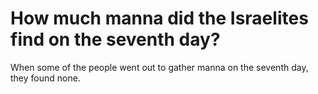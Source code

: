 # How much manna did the Israelites find on the seventh day?

When some of the people went out to gather manna on the seventh day, they found none.
